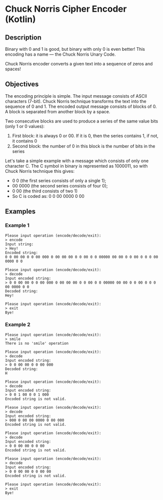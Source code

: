 # Chuck Norris Cipher Encoder (Kotlin)
## Description
Binary with 0 and 1 is good, but binary with only 0 is even better! This encoding has a name — the Chuck Norris Unary Code.

Chuck Norris encoder converts a given text into a sequence of zeros and spaces!

## Objectives
The encoding principle is simple. The input message consists of ASCII characters (7-bit). Chuck Norris technique transforms the text into the sequence of 0 and 1. The encoded output message consists of blocks of 0. A block is separated from another block by a space.

Two consecutive blocks are used to produce a series of the same value bits (only 1 or 0 values):

1. First block: it is always 0 or 00. If it is 0, then the series contains 1, if not, it contains 0
2. Second block: the number of 0 in this block is the number of bits in the series

Let's take a simple example with a message which consists of only one character C. The C symbol in binary is represented as 1000011, so with Chuck Norris technique this gives:

* 0 0 (the first series consists of only a single 1);
* 00 0000 (the second series consists of four 0);
* 0 00 (the third consists of two 1)
* So C is coded as: 0 0 00 0000 0 00

## Examples
### Example 1
```text
Please input operation (encode/decode/exit):
> encode
Input string:
> Hey!
Encoded string:
0 0 00 00 0 0 00 000 0 00 00 00 0 0 00 0 0 00000 00 00 0 0 00 0 0 0 00 0000 0 0

Please input operation (encode/decode/exit):
> decode
Input encoded string:
> 0 0 00 00 0 0 00 000 0 00 00 00 0 0 00 0 0 00000 00 00 0 0 00 0 0 0 00 0000 0 0
Decoded string:
Hey!

Please input operation (encode/decode/exit):
> exit
Bye!
```

### Example 2
```text
Please input operation (encode/decode/exit):
> smile
There is no 'smile' operation

Please input operation (encode/decode/exit):
> decode
Input encoded string:
> 0 0 00 00 0 0 00 000
Decoded string:
H

Please input operation (encode/decode/exit):
> decode
Input encoded string:
> 0 0 1 00 0 0 1 000
Encoded string is not valid.

Please input operation (encode/decode/exit):
> decode
Input encoded string:
> 000 0 00 00 0000 0 00 000
Encoded string is not valid.

Please input operation (encode/decode/exit):
> decode
Input encoded string:
> 0 0 00 00 0 0 00
Encoded string is not valid.

Please input operation (encode/decode/exit):
> decode
Input encoded string:
> 0 0 00 00 0 0 00 00
Encoded string is not valid.

Please input operation (encode/decode/exit):
> exit
Bye!
```